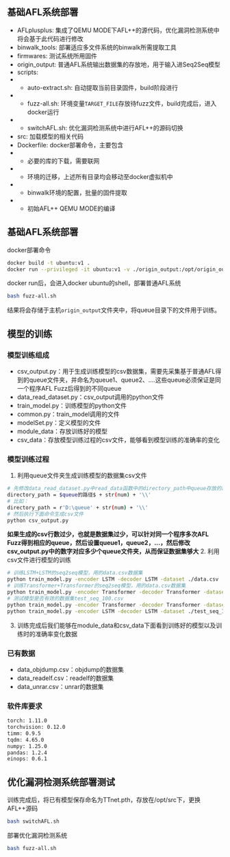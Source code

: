 ## 基础AFL系统部署

- AFLplusplus: 集成了QEMU MODE下AFL++的源代码，优化漏洞检测系统中将会基于此代码进行修改
- binwalk_tools: 部署适应多文件系统的binwalk所需提取工具
- firmwares: 测试系统所用固件
- origin_output: 普通AFL系统输出数据集的存放地，用于输入进Seq2Seq模型
- scripts:
- - auto-extract.sh: 自动提取当前目录固件，build阶段进行
- - fuzz-all.sh: 环境变量`TARGET_FILE`存放待fuzz文件，build完成后，进入docker运行
- - switchAFL.sh: 优化漏洞检测系统中进行AFL++的源码切换
- src: 加载模型的相关代码
- Dockerfile: docker部署命令，主要包含
- - 必要的库的下载，需要联网
- - 环境的迁移，上述所有目录均会移动至docker虚拟机中
- - binwalk环境的配置，批量的固件提取
- - 初始AFL++ QEMU MODE的编译

## 基础AFL系统部署
docker部署命令
```sh
docker build -t ubuntu:v1 .
docker run --privileged -it ubuntu:v1 -v ./origin_output:/opt/origin_output
```

docker run后，会进入docker ubuntu的shell，部署普通AFL系统
```sh
bash fuzz-all.sh
```

结果将会存储于主机`origin_output`文件夹中，将queue目录下的文件用于训练。

## 模型的训练

### 模型训练组成

- csv_output.py：用于生成训练模型的csv数据集，需要先采集基于普通AFL得到的queue文件夹，并命名为queue1、queue2、....这些queue必须保证是同一个程序AFL Fuzz后得到的不同queue
- data_read_dataset.py：csv_output调用的python文件
- train_model.py：训练模型的python文件
- common.py：train_model调用的文件
- modelSet.py：定义模型的文件
- module_data：存放训练好的模型
- csv_data：存放模型训练过程的csv文件，能够看到模型训练的准确率的变化

### 模型训练过程

1. 利用queue文件夹生成训练模型的数据集csv文件

```sh
# 先修改data_read_dataset.py中read_data函数中的directory_path中queue存放的路径，保证queue文件夹命名后缀有数字
directory_path = $queue的路径$ + str(num) + '\\'
# 比如：
directory_path = r'D:\queue' + str(num) + '\\'
# 然后执行下面命令生成csv文件
python csv_output.py
```

**如果生成的csv行数过少，也就是数据集过少，可以针对同一个程序多次AFL Fuzz得到相应的queue，然后设置queue1，queue2，...，然后修改csv_output.py中的数字对应多少个queue文件夹，从而保证数据集够大**
2. 利用csv文件进行模型的训练

```sh
# 训练LSTM+LSTM的seq2seq模型，用的data.csv数据集
python train_model.py -encoder LSTM -decoder LSTM -dataset ./data.csv
# 训练Transformer+Transformer的seq2seq模型，用的data.csv数据集
python train_model.py -encoder Transformer -decoder Transformer -dataset ./data.csv
# 测试模型是否有效的数据集test_seq_100.csv
python train_model.py -encoder Transformer -decoder Transformer -dataset ./test_seq_100.csv
python train_model.py -encoder LSTM -decoder LSTM -dataset ./test_seq_100.csv
```

3. 训练完成后我们能够在module_data和csv_data下面看到训练好的模型以及训练时的准确率变化数据

### 已有数据

- data_objdump.csv：objdump的数据集
- data_readelf.csv：readelf的数据集
- data_unrar.csv：unrar的数据集

### 软件库要求

```sh
torch: 1.11.0
torchvision: 0.12.0
timm: 0.9.5
tqdm: 4.65.0
numpy: 1.25.0
pandas: 1.2.4
einops: 0.6.1
```

## 优化漏洞检测系统部署测试

训练完成后，将已有模型保存命名为TTnet.pth，存放在/opt/src下，更换AFL++源码
```sh
bash switchAFL.sh
```
部署优化漏洞检测系统
```sh
bash fuzz-all.sh
```
